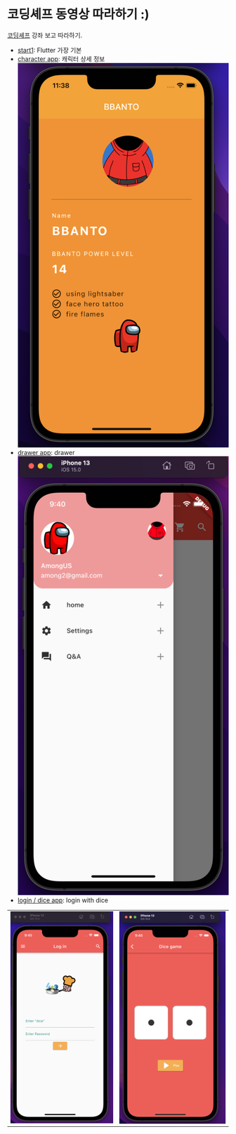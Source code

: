# 코딩셰프 동영상 따라하기 :)

[코딩셰프](https://www.youtube.com/channel/UC_2ge45JCuJH1z6VYt4iCgQ) 강좌 보고 따라하기.

- [start1](./start1): Flutter 가장 기본 
- [character app](./start2): 캐릭터 상세 정보
![Character App](./assets/02_character_app.png)
- [drawer app](./start3): drawer
![Drawer App](./assets/03_drawer_app.png)
- [login / dice app](./start5): login with dice
<table>
    <tr>
        <td><img src="assets/04_login_dice1.png"></td>
        <td><img src="assets/04_login_dice2.png"></td>
    </tr>
</table>